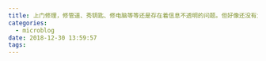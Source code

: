 ```yaml
---
title: 上门修理，修管道、秀钥匙、修电脑等等还是存在着信息不透明的问题。但好像还没有大的互联网企业介入，可能市场偏小了。
categories:
  - microblog
date: 2018-12-30 13:59:57
tags:
---
```

